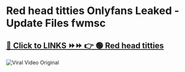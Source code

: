 
 # Red head titties Onlyfans Leaked - Update Files fwmsc

## <h2><a href="https://clipsfans.com/Red_head_titties&ref=git">🔗 Click to LINKS ⏩⏩ 👉 🟢 Red head titties </a></h2>

<a href="https://clipsfans.com/Red_head_titties&ref=git" rel="nofollow" data-target="animated-image.originalLink"><img src="https://i.ibb.co.com/xMMVF88/686577567.gif" alt="Viral Video Original" style="max-width: 100%; display: inline-block;" data-target="animated-image.originalImage"></a>

